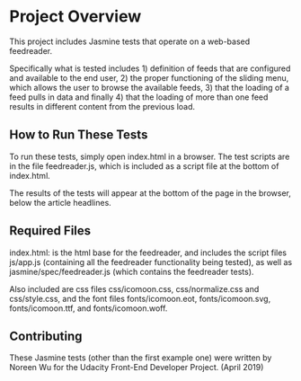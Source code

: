 # Project Overview

This project includes Jasmine tests that operate on a web-based feedreader.

Specifically what is tested includes 1) definition of feeds that are configured
and available to the end user, 2) the proper functioning of the sliding menu,
which allows the user to browse the available feeds, 3) that the loading of
a feed pulls in data and finally 4) that the loading of more than one feed
results in different content from the previous load.


## How to Run These Tests

To run these tests, simply open index.html in a browser. The test scripts are in
the file feedreader.js, which is included as a script file at the bottom of
index.html.

The results of the tests will appear at the bottom of the page in the browser,
below the article headlines.

## Required Files

index.html: is the html base for the feedreader, and includes the script files
js/app.js (containing all the feedreader functionality being tested), as well
as jasmine/spec/feedreader.js (which contains the feedreader tests).

Also included are css files css/icomoon.css, css/normalize.css and css/style.css,
and the font files fonts/icomoon.eot, fonts/icomoon.svg, fonts/icomoon.ttf, and
fonts/icomoon.woff.


## Contributing

These Jasmine tests (other than the first example one) were written by Noreen Wu for
the Udacity Front-End Developer Project. (April 2019)

